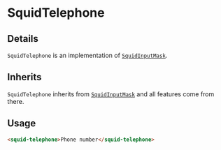 # SquidTelephone

## Details

`SquidTelephone` is an implementation of [`SquidInputMask`](../squid-input-mask).

## Inherits

`SquidTelephone` inherits from [`SquidInputMask`](../squid-input-mask) and all features come from there.

## Usage

```html
<squid-telephone>Phone number</squid-telephone>
```